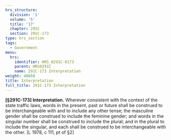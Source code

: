 ```yaml
---
hrs_structure:
  division: '1'
  volume: '5'
  title: '17'
  chapter: 291C
  section: 291C-173
type: hrs_section
tags:
  - Government
menu:
  hrs:
    identifier: HRS_0291C-0173
    parent: HRS0291C
    name: 291C-173 Interpretation
weight: 48660
title: Interpretation
full_title: 291C-173 Interpretation
---
```

**[§291C-173] Interpretation.** Wherever consistent with the context of the state traffic laws, words in the present, past or future shall be construed to be interchangeable with and to include any other tense; the masculine gender shall be construed to include the feminine gender; and words in the singular number shall be construed to include the plural; and in the plural to include the singular, and each shall be construed to be interchangeable with the other. [L 1978, c 111, pt of §2]